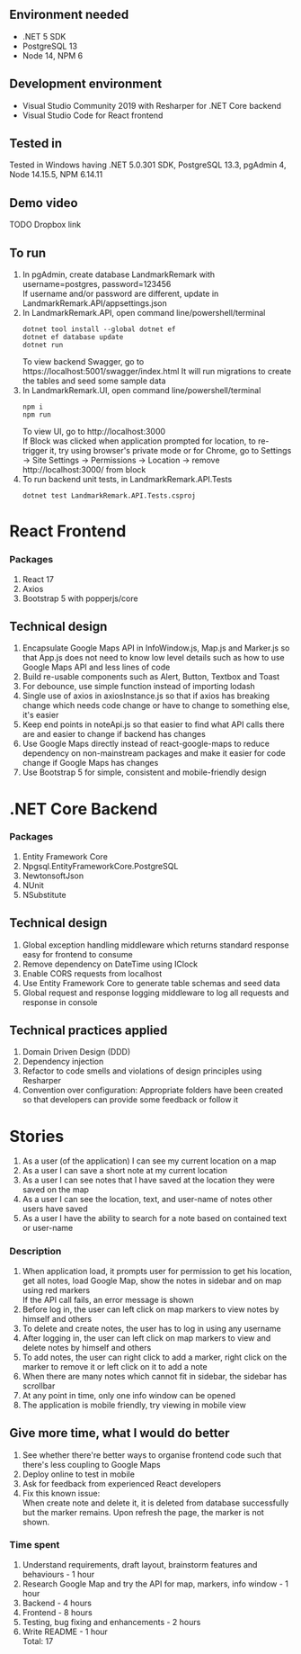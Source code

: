 ## Environment needed
- .NET 5 SDK  
- PostgreSQL 13  
- Node 14, NPM 6

## Development environment 
- Visual Studio Community 2019 with Resharper for .NET Core backend  
- Visual Studio Code for React frontend 

## Tested in
Tested in Windows having .NET 5.0.301 SDK, PostgreSQL 13.3, pgAdmin 4, Node 14.15.5, NPM 6.14.11

## Demo video
TODO Dropbox link

## To run
1. In pgAdmin, create database LandmarkRemark with username=postgres, password=123456  
If username and/or password are different, update in LandmarkRemark.API/appsettings.json
2. In LandmarkRemark.API, open command line/powershell/terminal
    ``` 
    dotnet tool install --global dotnet ef
    dotnet ef database update
    dotnet run
    ```
    To view backend Swagger, go to https://localhost:5001/swagger/index.html
    It will run migrations to create the tables and seed some sample data
3. In LandmarkRemark.UI, open command line/powershell/terminal  
    ```
    npm i  
    npm run
    ```
    To view UI, go to http://localhost:3000  
    If Block was clicked when application prompted for location, to re-trigger it, try using browser's private mode or for Chrome, go to Settings -> Site Settings -> Permissions -> Location -> remove http://localhost:3000/ from block
4. To run backend unit tests, in LandmarkRemark.API.Tests
    ```
    dotnet test LandmarkRemark.API.Tests.csproj
    ```

# React Frontend
### Packages
1. React 17
2. Axios
3. Bootstrap 5 with popperjs/core

## Technical design
1. Encapsulate Google Maps API in InfoWindow.js, Map.js and Marker.js so that App.js does not need to know low level details such as how to use Google Maps API and less lines of code 
2. Build re-usable components such as Alert, Button, Textbox and Toast
3. For debounce, use simple function instead of importing lodash
4. Single use of axios in axiosInstance.js so that if axios has breaking change which needs code change or have to change to something else, it's easier
5. Keep end points in noteApi.js so that easier to find what API calls there are and easier to change if backend has changes
6. Use Google Maps directly instead of react-google-maps to reduce dependency on non-mainstream packages and make it easier for code change if Google Maps has changes
7. Use Bootstrap 5 for simple, consistent and mobile-friendly design

# .NET Core Backend

### Packages
1. Entity Framework Core
2. Npgsql.EntityFrameworkCore.PostgreSQL
3. NewtonsoftJson
4. NUnit
5. NSubstitute

## Technical design
1. Global exception handling middleware which returns standard response easy for frontend to consume
2. Remove dependency on DateTime using IClock
3. Enable CORS requests from localhost
4. Use Entity Framework Core to generate table schemas and seed data
5. Global request and response logging middleware to log all requests and response in console

## Technical practices applied
1. Domain Driven Design (DDD)  
2. Dependency injection  
3. Refactor to code smells and violations of design principles using Resharper
4. Convention over configuration: Appropriate folders have been created so that developers can provide some feedback or follow it

# Stories

1. As a user (of the application) I can see my current location on a map
2. As a user I can save a short note at my current location
3. As a user I can see notes that I have saved at the location they were saved
on the map
4. As a user I can see the location, text, and user-name of notes other users
have saved
5. As a user I have the ability to search for a note based on contained text or
user-name

### Description
1. When application load, it prompts user for permission to get his location, get all notes, load Google Map, show the notes in sidebar and on map using red markers  
If the API call fails, an error message is shown
2. Before log in, the user can left click on map markers to view notes by himself and others
3. To delete and create notes, the user has to log in using any username
4. After logging in, the user can left click on map markers to view and delete notes by himself and others
5. To add notes, the user can right click to add a marker, right click on the marker to remove it or left click on it to add a note
6. When there are many notes which cannot fit in sidebar, the sidebar has scrollbar
7. At any point in time, only one info window can be opened
6. The application is mobile friendly, try viewing in mobile view

## Give more time, what I would do better
1. See whether there're better ways to organise frontend code such that there's less coupling to Google Maps
2. Deploy online to test in mobile
3. Ask for feedback from experienced React developers
4. Fix this known issue:  
When create note and delete it, it is deleted from database successfully but the marker remains. Upon refresh the page, the marker is not shown.

### Time spent
1. Understand requirements, draft layout, brainstorm features and behaviours - 1 hour
2. Research Google Map and try the API for map, markers, info window - 1 hour
2. Backend - 4 hours
3. Frontend - 8 hours
4. Testing, bug fixing and enhancements - 2 hours 
5. Write README - 1 hour  
Total: 17